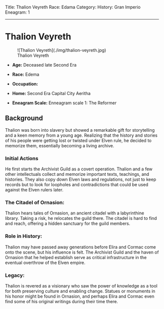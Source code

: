 Title: Thalion Veyreth
Race: Edama
Category: History: Gran Imperio
Eneagram: 1

---

# Thalion Veyreth

<div class="wrap-right-img">
<figure class="pic-banner">
![Thalion Veyreth](./img/thalion-veyreth.jpg)
<figcaption>Thalion Veyreth</figcaption>
</figure>
</div>


-   **Age:** Deceased late Second Era
-   **Race:** Edema
-   **Occupation:** 


-   **Home:** Second Era Capital City Aeritha
-   **Eneagram Scale:** Enneagram scale 1: The Reformer


<a id="orgf808128"></a>

## Background

Thalion was born into slavery but showed a remarkable gift for storytelling and a keen memory from a young age. Realizing that the history and stories of his people were getting lost or twisted under Elven rule, he decided to memorize them, essentially becoming a living archive.


### Initial Actions

He first starts the Archivist Guild as a covert operation. Thalion and a few other intellectuals collect and memorize important texts, teachings, and histories. They also copy down Elven laws and regulations, not just to keep records but to look for loopholes and contradictions that could be used against the Elven rulers later.



### The Citadel of Ornasion:

Thalion hears tales of Ornasion, an ancient citadel with a labyrinthine library. Taking a risk, he relocates the guild there. The citadel is hard to find and reach, offering a hidden sanctuary for the guild members.



### Role in History:

Thalion may have passed away generations before Elira and Cormac come onto the scene, but his influence is felt. The Archivist Guild and the haven of Ornasion that he helped establish serve as critical infrastructure in the eventual overthrow of the Elven empire.



### Legacy:

Thalion is revered as a visionary who saw the power of knowledge as a tool for both preserving culture and enabling change. Statues or monuments in his honor might be found in Ornasion, and perhaps Elira and Cormac even find some of his original writings during their time there.

